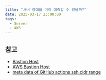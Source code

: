 ```yaml
---
title: "서버 장애를 미리 예측할 수 있을까?"
date: 2025-03-17 23:00:00
tags: 
  - Server
  - AWS
---
```



## 참고

- [Bastion Host](https://rachel0115.tistory.com/entry/AWS-Bastion-Host-%EC%9D%B4%ED%95%B4-%EB%B0%8F-%EA%B5%AC%EC%B6%95)
- [AWS Bastion Host](https://docs.aws.amazon.com/quickstart/latest/linux-bastion/architecture.html)
- [meta data of GitHub actions ssh cidr range](https://api.github.com/meta)